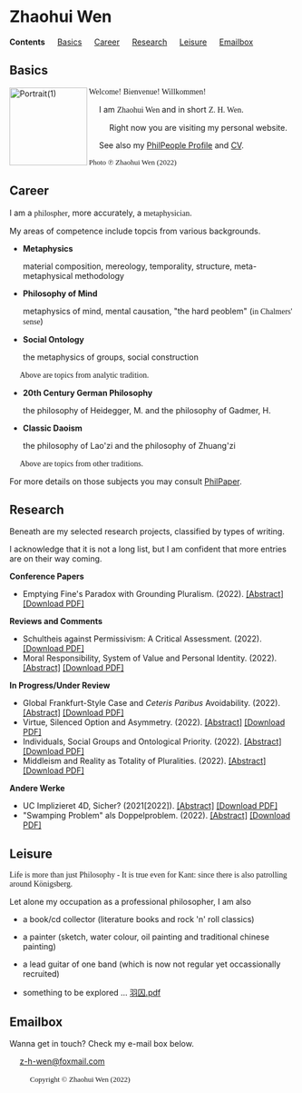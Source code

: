 # Zhaohui Wen

**Contents** &#8195; [Basics](#basics) &#8195; [Career](#career) &#8195; [Research](#research) &#8195; [Leisure](#leisure) &#8195; [Emailbox](#emailbox)

## Basics

<img width="137" alt="Portrait(1)" src="https://user-images.githubusercontent.com/104066883/169487820-faefead2-61da-4e14-841a-f7c1fce400b0.png" align="left">

<p><font face="GEORGIA">Welcome! Bienvenue! Willkommen!</font></p>

&#8195; I am <font face="GEORGIA">Zhaohui Wen</font> and in short <font face="GEORGIA">Z. H. Wen</font>.

&#8195; &#8195; Right now you are visiting my personal website.

&#8195; See also my [PhilPeople Profile](https://philpeople.org/profiles/zhaohui-wen) and [CV](https://www.docdroid.net/fYa6qXn/cv-pdf).

<font face="GEORGIA" font size="2">Photo ℗ Zhaohui Wen (2022)</font>

## Career

I am a <font face="GEORGIA">philospher</font>, more accurately, a <font face="GEORGIA">metaphysician</font>.

My areas of competence include topcis from various backgrounds.

- **Metaphysics**

  material composition, mereology, temporality, structure, meta-metaphysical methodology

- **Philosophy of Mind**

  metaphysics of mind, mental causation, "the hard peoblem" (<font face="GEORGIA">in Chalmers' sense</font>)

- **Social Ontology**

  the metaphysics of groups, social construction
  
<p> &#8195; <font face="GEORGIA">Above are topics from analytic tradition.</font></p>

- **20th Century German Philosophy**

  the philosophy of Heidegger, M. and the philosophy of Gadmer, H.

- **Classic Daoism**

  the philosophy of Lao'zi and the philosophy of Zhuang'zi
  
<p> &#8195; <font face="GEORGIA">Above are topics from other traditions.</font></p>

For more details on those subjects you may consult [PhilPaper](https://philpapers.org/).

## Research

Beneath are my selected research projects, classified by types of writing.

I acknowledge that it is not a long list, but I am confident that more entries are on their way coming.

**Conference Papers**

- Emptying Fine's Paradox with Grounding Pluralism. (2022). [[Abstract]](https://philpapers.org/rec/WENREF) [[Download PDF]](https://philpapers.org/archive/WENREF.pdf)

**Reviews and Comments**

- Schultheis against Permissivism: A Critical Assessment. (2022). [[Download PDF]](https://docdro.id/kd5Xb8A)
- Moral Responsibility, System of Value and Personal Identity. (2022). [[Abstract]](https://philpapers.org/rec/WENMRS) [[Download PDF]](https://philpapers.org/archive/WENMRS.pdf)

**In Progress/Under Review**

- Global Frankfurt-Style Case and _Ceteris Paribus_ Avoidability. (2022). [[Abstract]](https://philpapers.org/rec/WENGFC) [[Download PDF]](https://philpapers.org/archive/WENGFC.pdf)
- Virtue, Silenced Option and Asymmetry. (2022). [[Abstract]](https://philpapers.org/rec/WENVSO) [[Download PDF]](https://philpapers.org/archive/WENVSO.pdf)
- Individuals, Social Groups and Ontological Priority. (2022). [[Abstract]](https://philpapers.org/rec/WENISG) [[Download PDF]](https://philpapers.org/archive/WENISG.pdf)
- Middleism and Reality as Totality of Pluralities. (2022). [[Abstract]](https://philpapers.org/rec/WENMAR-5) [[Download PDF]](https://philpapers.org/archive/WENMAR-5.pdf)

**Andere Werke**

- UC Implizieret 4D, Sicher? (2021[2022]). [[Abstract]](https://philpapers.org/rec/WENEFP-3) [[Download PDF]](https://philpapers.org/archive/WENEFP-3.pdf)
- "Swamping Problem" als Doppelproblem. (2022). [[Abstract]](https://philpapers.org/rec/WENSPA-2) [[Download PDF]](https://philpapers.org/archive/WENSPA-2.pdf)

## Leisure

<p><font face="GEORGIA">Life is more than just Philosophy - It is true even for Kant: since there is also patrolling around Königsberg.</font></p>

Let alone my occupation as a professional philosopher, I am also

- a book/cd collector (literature books and rock 'n' roll classics)

- a painter (sketch, water colour, oil painting and traditional chinese painting)

- a lead guitar of one band (which is now not regular yet occassionally recruited)

- something to be explored ...
[羽囚.pdf](https://github.com/Zhaohui-Wen/Homepage/files/9177358/default.pdf)

## Emailbox

Wanna get in touch? Check my e-mail box below.

&#8195; <a href="mailto:z-h-wen@foxmail.com">z-h-wen@foxmail.com</a>

&#8195; &#8195; <font face="GEORGIA" font size="2">Copyright © Zhaohui Wen (2022)</font>


